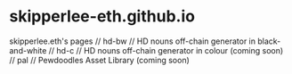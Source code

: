 # skipperlee-eth.github.io
skipperlee.eth's pages
// hd-bw // HD nouns off-chain generator in black-and-white
// hd-c // HD nouns off-chain generator in colour (coming soon)
// pal // Pewdoodles Asset Library (coming soon)
